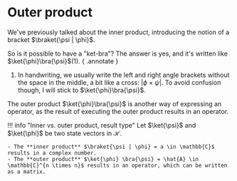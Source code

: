 # Outer product
We've previously talked about the inner product, introducing the notion of a bracket $\braket{\psi | \phi}$.

So is it possible to have a "ket-bra"? The answer is yes, and it's written like $\ket{\phi}\bra{\psi}$(1).
{ .annotate }

1.    In handwriting, we usually write the left and right angle brackets without the space in the middle, a bit like a cross: $|\phi \times \psi |$. To avoid confusion though, I will stick to $\ket{\phi}\bra{\psi}$.

The outer product $\ket{\phi}\bra{\psi}$ is another way of expressing an operator, as the result of executing the outer product results in an operator.

!!! info "Inner vs. outer product, result type"
    Let $\ket{\psi}$ and $\ket{\phi}$ be two state vectors in $\mathcal{H}$.

    - The **inner product** $\braket{\psi | \phi} = a \in \mathbb{C}$ results in a complex number.
    - The **outer product** $\ket{\phi} \bra{\psi} = \hat{A} \in \mathbb{C}^{n \times n}$ results in an operator, which can be written as a matrix.